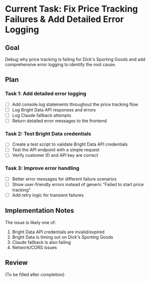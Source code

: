 # Current Task: Fix Price Tracking Failures & Add Detailed Error Logging

## Goal
Debug why price tracking is failing for Dick's Sporting Goods and add comprehensive error logging to identify the root cause.

## Plan

### Task 1: Add detailed error logging
- [ ] Add console.log statements throughout the price tracking flow
- [ ] Log Bright Data API responses and errors
- [ ] Log Claude fallback attempts
- [ ] Return detailed error messages to the frontend

### Task 2: Test Bright Data credentials
- [ ] Create a test script to validate Bright Data API credentials
- [ ] Test the API endpoint with a simple request
- [ ] Verify customer ID and API key are correct

### Task 3: Improve error handling
- [ ] Better error messages for different failure scenarios
- [ ] Show user-friendly errors instead of generic "Failed to start price tracking"
- [ ] Add retry logic for transient failures

## Implementation Notes

The issue is likely one of:
1. Bright Data API credentials are invalid/expired
2. Bright Data is timing out on Dick's Sporting Goods
3. Claude fallback is also failing
4. Network/CORS issues

## Review
(To be filled after completion)
